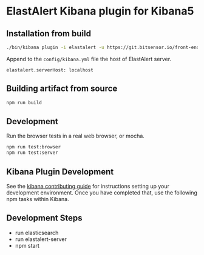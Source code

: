 # ElastAlert Kibana plugin for Kibana5

## Installation from build
```bash
./bin/kibana plugin -i elastalert -u https://git.bitsensor.io/front-end/elastalert-kibana-plugin/builds/5251/artifacts/file/build/elastalert-0.0.6.zip
```

Append to the `config/kibana.yml` file the host of ElastAlert server. 
```
elastalert.serverHost: localhost
```

## Building artifact from source

```bash
npm run build
```

## Development
Run the browser tests in a real web browser, or mocha. 
```bash
npm run test:browser
npm run test:server
```

## Kibana Plugin Development
See the [kibana contributing guide](https://github.com/elastic/kibana/blob/master/CONTRIBUTING.md) for instructions setting up your development environment. Once you have completed that, use the following npm tasks within Kibana.


## Development Steps

- run elasticsearch
- run elastalert-server
- npm start